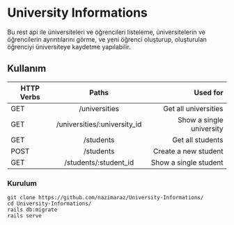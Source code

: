 # University Informations

Bu rest api ile üniversiteleri ve öğrencileri listeleme,  üniversitelerin ve öğrencilerin ayrıntılarını görme, ve yeni öğrenci oluşturup, oluşturulan öğrenciyi üniversiteye kaydetme yapılabilir.

## Kullanım
| HTTP Verbs    | Paths                        | Used for                 |
| ------------- |:----------------------------:| ------------------------:|
| GET           | /universities               | Get all universities     |
| GET           | /universities/:university_id | Show a single university |
| GET           | /students                    | Get all students         |
| POST          | /students                    | Create a new student     |
| GET           | /students/:student_id        | Show a single student    |

### Kurulum

```
git clone https://github.com/nazimaraz/University-Informations/
cd University-Informations/
rails db:migrate
rails serve
```
